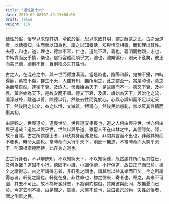 ```yaml
---
title: "繕性第十六"
date: 2019-09-08T07:49:13+08:00
draft: false
weight: 116
---
```




繕性於俗，俗學以求復其初，滑欲於俗，思以求致其明，謂之蔽蒙之民。古之治道者，以恬養知，生而無以知為也，謂之以知養恬，知與恬交相養，而和理出其性。夫德，和也，道，理也，德無不容，仁也，道無不理，義也，義明而物親，忠也，中純實而反乎情，樂也，信行容體而順乎文，禮也，禮樂徧行，則天下亂矣，彼正而蒙己德，德則不冒，冒則物必失其性也。


古之人，在混芒之中，與一世而得澹漠焉。當是時也，陰陽和靜，鬼神不擾，四時得節，萬物不傷，群生不夭，人雖有知，無所用之，此之謂至一。當是時也，莫之為而常自然。逮德下衰，及燧人、伏羲始為天下，是故順而不一。德又下衰，及神農、黃帝始為天下，是故安而不順。德又下衰，及唐、虞始為天下，興治化之流，澆淳散朴，離道以善，險德以行，然後去性而從於心，心與心識知而不足以定天下，然後附之以文，益之以博，文滅質，博溺心，然後民始惑亂，無以反其性情而復其初。


由是觀之，世喪道矣，道喪世矣，世與道交相喪也，道之人何由興乎世，世亦何由興乎道哉？道無以興乎世，世無以興乎道，雖聖人不在山林之中，其德隱矣。隱，故不自隱。古之所謂隱士者，非伏其身而弗見也，非閉其言而不出也，非藏其知而不發也，時命大謬也。當時命而大行乎天下，則反一無迹，不當時命而大窮乎天下，則深根寧極而待，此存身之道也。


古之行身者，不以辯飾知，不以知窮天下，不以知窮德，危然處其所而反其性已，又何為哉？道固不小行，德固不小識，小識傷德，小行傷道，故曰正己而已矣。樂全之謂得志。古之所謂得志者，非軒冕之謂也，謂其無以益其樂而已矣。今之所謂得志者，軒冕之謂也。軒冕在身，非性命也，物之儻來，寄者也。寄之，其來不可圉，其去不可止。故不為軒冕肆志，不為窮約趨俗，其樂彼與此同，故無憂而已矣。今寄去則不樂，由是觀之，雖樂，未嘗不荒也，故曰喪己於物，失性於俗者，謂之倒置之民。